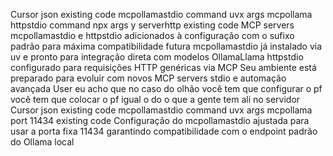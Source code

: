 Cursor
json
  existing code 
mcpollamastdio 
command uvx
args mcpollama
httpstdio 
command npx
args y serverhttp
  existing code 
 MCP servers mcpollamastdio e httpstdio adicionados à configuração com o sufixo padrão para máxima compatibilidade futura
 mcpollamastdio já instalado via uv e pronto para integração direta com modelos OllamaLlama
 httpstdio configurado para requisições HTTP genéricas via MCP
Seu ambiente está preparado para evoluir com novos MCP servers stdio e automação avançada
User
eu acho que no caso do olhão você tem que configurar o pf você tem que colocar o pf igual o do o que a gente tem ali no servidor
Cursor
json
  existing code 
mcpollamastdio 
command uvx
args mcpollama port 11434
  existing code 
 Configuração do mcpollamastdio ajustada para usar a porta fixa 11434 garantindo compatibilidade com o endpoint padrão do Ollama local